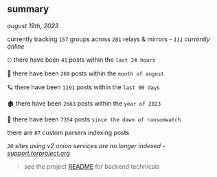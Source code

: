 
## summary
_august 19th, 2023_

currently tracking `157` groups across `281` relays & mirrors - _`111` currently online_

⏲ there have been `41` posts within the `last 24 hours`

🦈 there have been `269` posts within the `month of august`

🪐 there have been `1191` posts within the `last 90 days`

🏚 there have been `2663` posts within the `year of 2023`

🦕 there have been `7354` posts `since the dawn of ransomwatch`

there are `87` custom parsers indexing posts

_`20` sites using v2 onion services are no longer indexed - [support.torproject.org](https://support.torproject.org/onionservices/v2-deprecation/)_

> see the project [README](https://github.com/joshhighet/ransomwatch#ransomwatch--) for backend technicals

